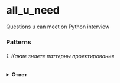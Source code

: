 # all_u_need
Questions u can meet on Python interview


### Patterns

###### 1. Какие знаете паттерны проектирования

<details><summary><b>Ответ</b></summary>
<p>

#### Ответ:
  
1)Порождающие

Отвечают за удобное и безопасное создание новых объектов или даже целых семейств объектов.

Фабричный метод
Абстрактная фабрика
Строитель
Прототип
Одиночка

2)Структурные

Отвечают за построение удобных в поддержке иерархий классов.

Адаптер
Мост
Компановщик
Декоратор
Фасад
Легковес
Заместитель

3)Поведенческие

Решают задачи эффективного и безопасного взаимодействия между объектами программы.

Цепочка обязанностей
Команда
Итератор
Посредник
Снимок
Наблюдатель
Состояние
Стратегия
Шаблонный метод
Посетитель

</p>
</details>
